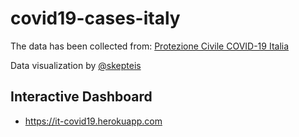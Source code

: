 ﻿# covid19-cases-italy

The data has been collected from: [Protezione Civile COVID-19 Italia](https://github.com/pcm-dpc/COVID-19)

Data visualization by [@skepteis](https://github.com/daenuprobst/dashcoch)

## Interactive Dashboard

- https://it-covid19.herokuapp.com
